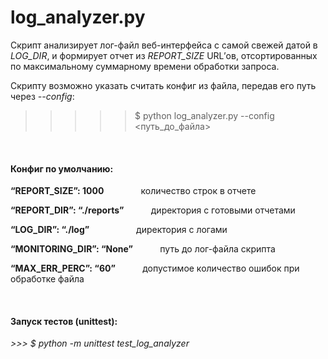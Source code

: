 # log_analyzer.py #
Скрипт анализирует лог-файл веб-интерфейса с самой свежей датой в *LOG_DIR*, и формирует отчет из *REPORT_SIZE* URL’ов, отсортированных по максимальному суммарному времени обработки запроса.  



Скрипту возможно указать считать конфиг из файла, передав его путь через *--config</em>:* 
>> >>> $ python log_analyzer.py --config <путь_до_файла>  
<br>
<h4>Конфиг по умолчанию:</h4>
<div>
<p><b>“REPORT_SIZE”: 1000</b> &nbsp; &nbsp; &nbsp; &nbsp; &nbsp; &nbsp; &nbsp; количество строк в отчете</p>
<p><b>“REPORT_DIR”: “./reports”</b> &nbsp; &nbsp; &nbsp; &nbsp; &nbsp; директория с готовыми отчетами</p>
<p><b>“LOG_DIR”: “./log”</b> &nbsp; &nbsp; &nbsp; &nbsp; &nbsp; &nbsp; &nbsp; &nbsp; &nbsp; директория с логами</p>
<p><b>“MONITORING_DIR”: “None”</b> &nbsp; &nbsp; &nbsp; &nbsp; &nbsp; путь до лог-файла скрипта</p>
<p><b>“MAX_ERR_PERC”: “60”</b> &nbsp; &nbsp; &nbsp; &nbsp; &nbsp; допустимое количество ошибок при обработке файла</p>
</div>
<br>
<h4>Запуск тестов (unittest):</h4>
<p><em> >>> $ python -m unittest test_log_analyzer </em></p>

